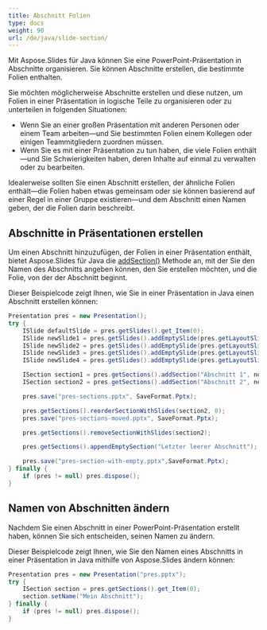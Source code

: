 ```yaml
---
title: Abschnitt Folien
type: docs
weight: 90
url: /de/java/slide-section/
---
```


Mit Aspose.Slides für Java können Sie eine PowerPoint-Präsentation in Abschnitte organisieren. Sie können Abschnitte erstellen, die bestimmte Folien enthalten.

Sie möchten möglicherweise Abschnitte erstellen und diese nutzen, um Folien in einer Präsentation in logische Teile zu organisieren oder zu unterteilen in folgenden Situationen:

- Wenn Sie an einer großen Präsentation mit anderen Personen oder einem Team arbeiten—und Sie bestimmten Folien einem Kollegen oder einigen Teammitgliedern zuordnen müssen.
- Wenn Sie es mit einer Präsentation zu tun haben, die viele Folien enthält—und Sie Schwierigkeiten haben, deren Inhalte auf einmal zu verwalten oder zu bearbeiten.

Idealerweise sollten Sie einen Abschnitt erstellen, der ähnliche Folien enthält—die Folien haben etwas gemeinsam oder sie können basierend auf einer Regel in einer Gruppe existieren—und dem Abschnitt einen Namen geben, der die Folien darin beschreibt.

## Abschnitte in Präsentationen erstellen

Um einen Abschnitt hinzuzufügen, der Folien in einer Präsentation enthält, bietet Aspose.Slides für Java die [addSection()](https://reference.aspose.com/slides/java/com.aspose.slides/ISectionCollection#addSection-java.lang.String-com.aspose.slides.ISlide-) Methode an, mit der Sie den Namen des Abschnitts angeben können, den Sie erstellen möchten, und die Folie, von der der Abschnitt beginnt.

Dieser Beispielcode zeigt Ihnen, wie Sie in einer Präsentation in Java einen Abschnitt erstellen können:

```java
Presentation pres = new Presentation();
try {
    ISlide defaultSlide = pres.getSlides().get_Item(0);
    ISlide newSlide1 = pres.getSlides().addEmptySlide(pres.getLayoutSlides().get_Item(0));
    ISlide newSlide2 = pres.getSlides().addEmptySlide(pres.getLayoutSlides().get_Item(0));
    ISlide newSlide3 = pres.getSlides().addEmptySlide(pres.getLayoutSlides().get_Item(0));
    ISlide newSlide4 = pres.getSlides().addEmptySlide(pres.getLayoutSlides().get_Item(0));

    ISection section1 = pres.getSections().addSection("Abschnitt 1", newSlide1);
    ISection section2 = pres.getSections().addSection("Abschnitt 2", newSlide3); // section1 wird an newSlide2 beendet und danach beginnt section2   

    pres.save("pres-sections.pptx", SaveFormat.Pptx);

    pres.getSections().reorderSectionWithSlides(section2, 0);
    pres.save("pres-sections-moved.pptx", SaveFormat.Pptx);

    pres.getSections().removeSectionWithSlides(section2);

    pres.getSections().appendEmptySection("Letzter leerer Abschnitt");

    pres.save("pres-section-with-empty.pptx",SaveFormat.Pptx);
} finally {
    if (pres != null) pres.dispose();
}
```

## Namen von Abschnitten ändern

Nachdem Sie einen Abschnitt in einer PowerPoint-Präsentation erstellt haben, können Sie sich entscheiden, seinen Namen zu ändern.

Dieser Beispielcode zeigt Ihnen, wie Sie den Namen eines Abschnitts in einer Präsentation in Java mithilfe von Aspose.Slides ändern können:

```java
Presentation pres = new Presentation("pres.pptx");
try {
    ISection section = pres.getSections().get_Item(0);
    section.setName("Mein Abschnitt");
} finally {
    if (pres != null) pres.dispose();
}
```
